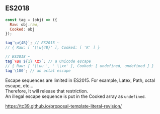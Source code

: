 ## ES2018

```javascript
const tag = (obj) => ({
  Raw: obj.raw,
  Cooked: obj
});

tag`\u{4B}`; // ES2015 ~
// { Raw: [ '\\u{4B}' ], Cooked: [ 'K' ] }

// ES2018 ~
tag`\uu ${1} \xx`; // a Unicode escape
// { Raw: [ '\\uu ', ' \\xx' ], Cooked: [ undefined, undefined ] }
tag`\100`; // an octal escape 
```

Escape sequences are limited in ES2015. For example, Latex, Path, octal escape, etc...  
Therefore, It will release that restriction.   
An illegal escape sequence is put in the Cooked array as `undefined`.

<a class="ref-link" target="_blank" href="https://tc39.github.io/proposal-template-literal-revision/">
  https://tc39.github.io/proposal-template-literal-revision/
</a>
